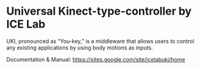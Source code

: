 ﻿# Universal Kinect-type-controller by ICE Lab #

UKI, pronounced as “You-key,” is a middleware that allows users to control any existing applications by using body motions as inputs.

Documentation & Manual: https://sites.google.com/site/icelabuki/home